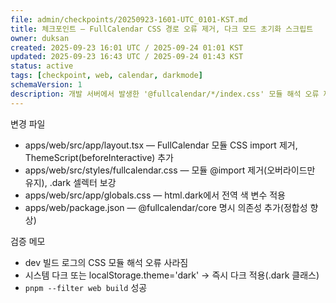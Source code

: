 ```yaml
---
file: admin/checkpoints/20250923-1601-UTC_0101-KST.md
title: 체크포인트 — FullCalendar CSS 경로 오류 제거, 다크 모드 초기화 스크립트
owner: duksan
created: 2025-09-23 16:01 UTC / 2025-09-24 01:01 KST
updated: 2025-09-23 16:43 UTC / 2025-09-24 01:43 KST
status: active
tags: [checkpoint, web, calendar, darkmode]
schemaVersion: 1
description: 개발 서버에서 발생한 '@fullcalendar/*/index.css' 모듈 해석 오류 제거, 초기 로드 시 OS/저장값 기준으로 html.dark 적용, 전역 변수 다크 지원.
---
```


변경 파일
- apps/web/src/app/layout.tsx — FullCalendar 모듈 CSS import 제거, ThemeScript(beforeInteractive) 추가
- apps/web/src/styles/fullcalendar.css — 모듈 @import 제거(오버라이드만 유지), .dark 셀렉터 보강
- apps/web/src/app/globals.css — html.dark에서 전역 색 변수 적용
- apps/web/package.json — @fullcalendar/core 명시 의존성 추가(정합성 향상)

검증 메모
- dev 빌드 로그의 CSS 모듈 해석 오류 사라짐
- 시스템 다크 또는 localStorage.theme='dark' → 즉시 다크 적용(.dark 클래스)
- `pnpm --filter web build` 성공

